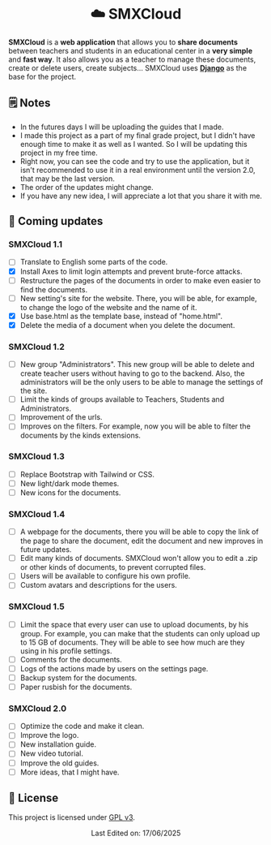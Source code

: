 <h1 align="center">☁️ SMXCloud</h1>

**SMXCloud** is a **web application** that allows you to **share documents** between teachers and students in an educational center in a **very simple** and **fast way**.
It also allows you as a teacher to manage these documents, create or delete users, create subjects...
SMXCloud uses **[Django](https://www.djangoproject.com/)** as the base for the project.

## 🗒️ Notes
- In the futures days I will be uploading the guides that I made.
- I made this project as a part of my final grade project, but I didn't have enough time to make it as well as I wanted. So I will be updating this project in my free time.
- Right now, you can see the code and try to use the application, but it isn't recommended to use it in a real environment until the version 2.0, that may be the last version.
- The order of the updates might change.   
- If you have any new idea, I will appreciate a lot that you share it with me.
 
## 🚀 Coming updates

### SMXCloud 1.1
- [ ] Translate to English some parts of the code.
- [x] Install Axes to limit login attempts and prevent brute-force attacks.
- [ ] Restructure the pages of the documents in order to make even easier to find the documents.
- [ ] New setting's site for the website. There, you will be able, for example, to change the logo of the website and the name of it.
- [x] Use base.html as the template base, instead of "home.html".
- [x] Delete the media of a document when you delete the document.

### SMXCloud 1.2
- [ ] New group "Administrators". This new group will be able to delete and create teacher users without having to go to the backend. Also, the administrators will be the only users to be able to manage the settings of the site.
- [ ] Limit the kinds of groups available to Teachers, Students and Administrators.
- [ ] Improvement of the urls.
- [ ] Improves on the filters. For example, now you will be able to filter the documents by the kinds extensions.

### SMXCloud 1.3
- [ ] Replace Bootstrap with Tailwind or CSS.
- [ ] New light/dark mode themes.
- [ ] New icons for the documents.

### SMXCloud 1.4
- [ ] A webpage for the documents, there you will be able to copy the link of the page to share the document, edit the document and new improves in future updates. 
- [ ] Edit many kinds of documents. SMXCloud won't allow you to edit a .zip or other kinds of documents, to prevent corrupted files.
- [ ] Users will be available to configure his own profile.
- [ ] Custom avatars and descriptions for the users.

### SMXCloud 1.5
- [ ] Limit the space that every user can use to upload documents, by his group. For example, you can make that the students can only upload up to 15 GB of documents. They will be able to see how much are they using in his profile settings.
- [ ] Comments for the documents.
- [ ] Logs of the actions made by users on the settings page.
- [ ] Backup system for the documents.
- [ ] Paper rusbish for the documents.

### SMXCloud 2.0
- [ ] Optimize the code and make it clean.
- [ ] Improve the logo.
- [ ] New installation guide.
- [ ] New video tutorial.
- [ ] Improve the old guides.
- [ ] More ideas, that I might have.

## 🧾 License
This project is licensed under [GPL v3](LICENSE).

<p align="center">Last Edited on: 17/06/2025</p>
